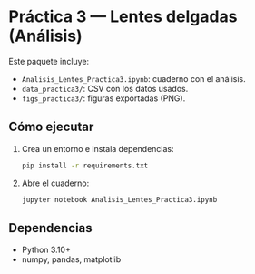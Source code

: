 # Práctica 3 — Lentes delgadas (Análisis)

Este paquete incluye:
- `Analisis_Lentes_Practica3.ipynb`: cuaderno con el análisis.
- `data_practica3/`: CSV con los datos usados.
- `figs_practica3/`: figuras exportadas (PNG).

## Cómo ejecutar
1. Crea un entorno e instala dependencias:
   ```bash
   pip install -r requirements.txt
   ```
2. Abre el cuaderno:
   ```bash
   jupyter notebook Analisis_Lentes_Practica3.ipynb
   ```

## Dependencias
- Python 3.10+
- numpy, pandas, matplotlib
